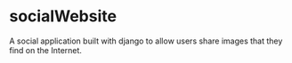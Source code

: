 # socialWebsite
A social application built with django to allow users share images that they find on the Internet.
